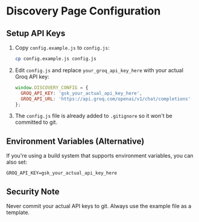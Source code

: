 # Discovery Page Configuration

## Setup API Keys

1. Copy `config.example.js` to `config.js`:
   ```bash
   cp config.example.js config.js
   ```

2. Edit `config.js` and replace `your_groq_api_key_here` with your actual Groq API key:
   ```javascript
   window.DISCOVERY_CONFIG = {
     GROQ_API_KEY: 'gsk_your_actual_api_key_here',
     GROQ_API_URL: 'https://api.groq.com/openai/v1/chat/completions'
   };
   ```

3. The `config.js` file is already added to `.gitignore` so it won't be committed to git.

## Environment Variables (Alternative)

If you're using a build system that supports environment variables, you can also set:
```
GROQ_API_KEY=gsk_your_actual_api_key_here
```

## Security Note

Never commit your actual API keys to git. Always use the example file as a template.
